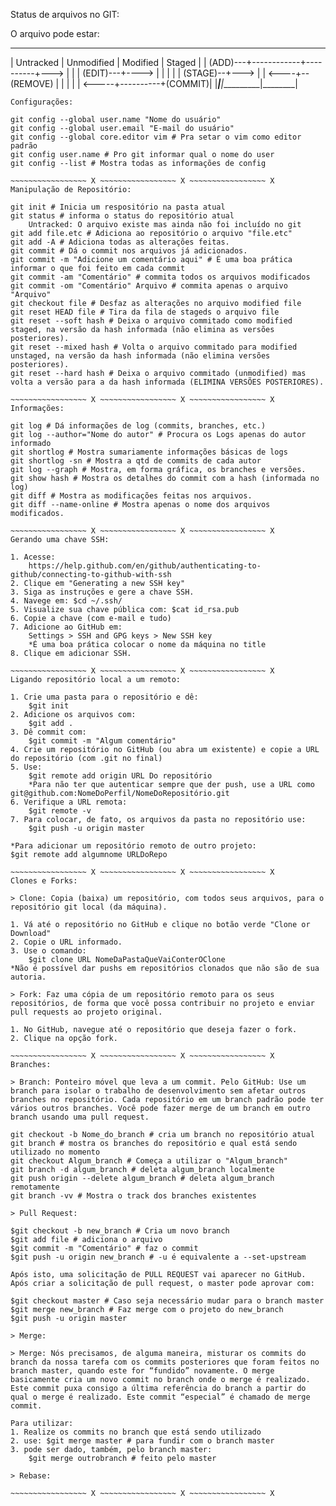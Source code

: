 Status de arquivos no GIT:

O arquivo pode estar:
 ___________ ____________ __________ ________
| Untracked | Unmodified | Modified | Staged |
|   (ADD)---+------------+----------+--->    |
|           |   (EDIT)---+---->     |        |
|           |            | (STAGE)--+--->    |
|      <----+--(REMOVE)  |          |        |
|           |      <-----+----------+(COMMIT)|
|___________|____________|__________|________|

~~~~~~~~~~~~~~~~~ X ~~~~~~~~~~~~~~~~~ X ~~~~~~~~~~~~~~~~~ X
Configurações:

git config --global user.name "Nome do usuário"
git config --global user.email "E-mail do usuário"
git config --global core.editor vim # Pra setar o vim como editor padrão
git config user.name # Pro git informar qual o nome do user
git config --list # Mostra todas as informações de config

~~~~~~~~~~~~~~~~~ X ~~~~~~~~~~~~~~~~~ X ~~~~~~~~~~~~~~~~~ X
Manipulação de Repositório:

git init # Inicia um respositório na pasta atual
git status # informa o status do repositório atual
	Untracked: O arquivo existe mas ainda não foi incluído no git
git add file.etc # Adiciona ao repositório o arquivo "file.etc"
git add -A # Adiciona todas as alterações feitas.
git commit # Dá o commit nos arquivos já adicionados.
git commit -m "Adicione um comentário aqui" # É uma boa prática informar o que foi feito em cada commit
git commit -am "Comentário" # commita todos os arquivos modificados
git commit -om "Comentário" Arquivo # commita apenas o arquivo "Arquivo"
git checkout file # Desfaz as alterações no arquivo modified file
git reset HEAD file # Tira da fila de stageds o arquivo file
git reset --soft hash # Deixa o arquivo commitado como modified staged, na versão da hash informada (não elimina as versões posteriores).
git reset --mixed hash # Volta o arquivo commitado para modified unstaged, na versão da hash informada (não elimina versões posteriores).
git reset --hard hash # Deixa o arquivo commitado (unmodified) mas volta a versão para a da hash informada (ELIMINA VERSÕES POSTERIORES).

~~~~~~~~~~~~~~~~~ X ~~~~~~~~~~~~~~~~~ X ~~~~~~~~~~~~~~~~~ X
Informações:

git log # Dá informações de log (commits, branches, etc.)
git log --author="Nome do autor" # Procura os Logs apenas do autor informado
git shortlog # Mostra sumariamente informações básicas de logs
git shortlog -sn # Mostra a qtd de commits de cada autor
git log --graph # Mostra, em forma gráfica, os branches e versões.
git show hash # Mostra os detalhes do commit com a hash (informada no log)
git diff # Mostra as modificações feitas nos arquivos.
git diff --name-online # Mostra apenas o nome dos arquivos modificados.

~~~~~~~~~~~~~~~~~ X ~~~~~~~~~~~~~~~~~ X ~~~~~~~~~~~~~~~~~ X
Gerando uma chave SSH:

1. Acesse:
	https://help.github.com/en/github/authenticating-to-github/connecting-to-github-with-ssh
2. Clique em "Generating a new SSH key"
3. Siga as instruções e gere a chave SSH.
4. Navege em: $cd ~/.ssh/
5. Visualize sua chave pública com: $cat id_rsa.pub
6. Copie a chave (com e-mail e tudo)
7. Adicione ao GitHub em: 
	Settings > SSH and GPG keys > New SSH key
	*É uma boa prática colocar o nome da máquina no title
8. Clique em adicionar SSH.

~~~~~~~~~~~~~~~~~ X ~~~~~~~~~~~~~~~~~ X ~~~~~~~~~~~~~~~~~ X
Ligando repositório local a um remoto:

1. Crie uma pasta para o repositório e dê:
	$git init
2. Adicione os arquivos com:
	$git add .
3. Dê commit com:
	$git commit -m "Algum comentário"
4. Crie um repositório no GitHub (ou abra um existente) e copie a URL do repositório (com .git no final)
5. Use:
	$git remote add origin URL Do repositório
	*Para não ter que autenticar sempre que der push, use a URL como git@github.com:NomeDoPerfil/NomeDoRepositório.git
6. Verifique a URL remota:
	$git remote -v
7. Para colocar, de fato, os arquivos da pasta no repositório use:
	$git push -u origin master

*Para adicionar um repositório remoto de outro projeto:
$git remote add algumnome URLDoRepo

~~~~~~~~~~~~~~~~~ X ~~~~~~~~~~~~~~~~~ X ~~~~~~~~~~~~~~~~~ X
Clones e Forks:

> Clone: Copia (baixa) um repositório, com todos seus arquivos, para o repositório git local (da máquina).

1. Vá até o repositório no GitHub e clique no botão verde "Clone or Download"
2. Copie o URL informado.
3. Use o comando:
	$git clone URL NomeDaPastaQueVaiConterOClone
*Não é possível dar pushs em repositórios clonados que não são de sua autoria.

> Fork: Faz uma cópia de um repositório remoto para os seus repositórios, de forma que você possa contribuir no projeto e enviar pull requests ao projeto original.

1. No GitHub, navegue até o repositório que deseja fazer o fork.
2. Clique na opção fork.

~~~~~~~~~~~~~~~~~ X ~~~~~~~~~~~~~~~~~ X ~~~~~~~~~~~~~~~~~ X
Branches:

> Branch: Ponteiro móvel que leva a um commit. Pelo GitHub: Use um branch para isolar o trabalho de desenvolvimento sem afetar outros branches no repositório. Cada repositório em um branch padrão pode ter vários outros branches. Você pode fazer merge de um branch em outro branch usando uma pull request.

git checkout -b Nome_do_branch # cria um branch no repositório atual
git branch # mostra os branches do repositório e qual está sendo utilizado no momento
git checkout Algum_branch # Começa a utilizar o "Algum_branch"
git branch -d algum_branch # deleta algum_branch localmente
git push origin --delete algum_branch # deleta algum_branch remotamente
git branch -vv # Mostra o track dos branches existentes

> Pull Request:

$git checkout -b new_branch # Cria um novo branch
$git add file # adiciona o arquivo
$git commit -m "Comentário" # faz o commit
$git push -u origin new_branch # -u é equivalente a --set-upstream

Após isto, uma solicitação de PULL REQUEST vai aparecer no GitHub. Após criar a solicitação de pull request, o master pode aprovar com:

$git checkout master # Caso seja necessário mudar para o branch master
$git merge new_branch # Faz merge com o projeto do new_branch
$git push -u origin master

> Merge: 

> Merge: Nós precisamos, de alguma maneira, misturar os commits do branch da nossa tarefa com os commits posteriores que foram feitos no branch master, quando este for “fundido” novamente. O merge basicamente cria um novo commit no branch onde o merge é realizado. Este commit puxa consigo a última referência do branch a partir do qual o merge é realizado. Este commit “especial” é chamado de merge commit. 

Para utilizar:
1. Realize os commits no branch que está sendo utilizado
2. use: $git merge master # para fundir com o branch master
3. pode ser dado, também, pelo branch master:
	$git merge outrobranch # feito pelo master

> Rebase:

~~~~~~~~~~~~~~~~~ X ~~~~~~~~~~~~~~~~~ X ~~~~~~~~~~~~~~~~~ X
